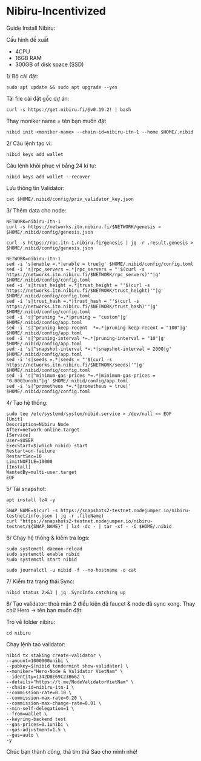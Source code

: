 # Nibiru-Incentivized

Guide Install Nibiru:

Cấu hình đề xuất
* 4CPU
* 16GB RAM
* 300GB of disk space (SSD)

1/ Bộ cài đặt:

    sudo apt update && sudo apt upgrade --yes
    
Tải file cài đặt gốc dự án:

    curl -s https://get.nibiru.fi/@v0.19.2! | bash
    
Thay moniker name = tên bạn muốn đặt

    nibid init <moniker-name> --chain-id=nibiru-itn-1 --home $HOME/.nibid
    
2/ Câu lệnh tạo ví:

    nibid keys add wallet
    
 Câu lệnh khôi phục ví bằng 24 kí tự: 
 
    nibid keys add wallet --recover

Lưu thông tin Validator:

    cat $HOME/.nibid/config/priv_validator_key.json
    
3/ Thêm data cho node:

    NETWORK=nibiru-itn-1
    curl -s https://networks.itn.nibiru.fi/$NETWORK/genesis > $HOME/.nibid/config/genesis.json
    
    curl -s https://rpc.itn-1.nibiru.fi/genesis | jq -r .result.genesis > $HOME/.nibid/config/genesis.json
    
    NETWORK=nibiru-itn-1
    sed -i 's|enable =.*|enable = true|g' $HOME/.nibid/config/config.toml
    sed -i 's|rpc_servers =.*|rpc_servers = "'$(curl -s https://networks.itn.nibiru.fi/$NETWORK/rpc_servers)'"|g' $HOME/.nibid/config/config.toml
    sed -i 's|trust_height =.*|trust_height = "'$(curl -s https://networks.itn.nibiru.fi/$NETWORK/trust_height)'"|g' $HOME/.nibid/config/config.toml
    sed -i 's|trust_hash =.*|trust_hash = "'$(curl -s https://networks.itn.nibiru.fi/$NETWORK/trust_hash)'"|g' $HOME/.nibid/config/config.toml
    sed -i 's|^pruning *=.*|pruning = "custom"|g' $HOME/.nibid/config/app.toml
    sed -i 's|^pruning-keep-recent  *=.*|pruning-keep-recent = "100"|g' $HOME/.nibid/config/app.toml
    sed -i 's|^pruning-interval *=.*|pruning-interval = "10"|g' $HOME/.nibid/config/app.toml
    sed -i 's|^snapshot-interval *=.*|snapshot-interval = 2000|g' $HOME/.nibid/config/app.toml
    sed -i 's|seeds =.*|seeds = "'$(curl -s https://networks.itn.nibiru.fi/$NETWORK/seeds)'"|g' $HOME/.nibid/config/config.toml
    sed -i 's|^minimum-gas-prices *=.*|minimum-gas-prices = "0.0001unibi"|g' $HOME/.nibid/config/app.toml
    sed -i 's|^prometheus *=.*|prometheus = true|' $HOME/.nibid/config/config.toml
    
4/ Tạo hệ thống:

    sudo tee /etc/systemd/system/nibid.service > /dev/null << EOF
    [Unit]
    Description=Nibiru Node
    After=network-online.target
    [Service]
    User=$USER
    ExecStart=$(which nibid) start
    Restart=on-failure
    RestartSec=10
    LimitNOFILE=10000
    [Install]
    WantedBy=multi-user.target
    EOF

5/ Tải snapshot:

    apt install lz4 -y
    
    SNAP_NAME=$(curl -s https://snapshots2-testnet.nodejumper.io/nibiru-testnet/info.json | jq -r .fileName)
    curl "https://snapshots2-testnet.nodejumper.io/nibiru-testnet/${SNAP_NAME}" | lz4 -dc - | tar -xf - -C $HOME/.nibid
    
6/ Chạy hệ thống & kiểm tra logs:

    sudo systemctl daemon-reload
    sudo systemctl enable nibid
    sudo systemctl start nibid

    sudo journalctl -u nibid -f --no-hostname -o cat
    
7/ Kiểm tra trạng thái Sync:

    nibid status 2>&1 | jq .SyncInfo.catching_up
    
8/ Tạo validator: thoả mãn 2 điều kiện đã faucet & node đã sync xong. Thay chữ Hero -> tên bạn muốn đặt:

Trỏ về folder nibiru:

    cd nibiru

Chạy lệnh tạo validator:

    nibid tx staking create-validator \
    --amount=1000000unibi \
    --pubkey=$(nibid tendermint show-validator) \
    --moniker="Hero-Node & Validator VietNam" \
    --identity=1342DBE69C23B662 \
    --details="https://t.me/NodeValidatorVietNam" \
    --chain-id=nibiru-itn-1 \
    --commission-rate=0.10 \
    --commission-max-rate=0.20 \
    --commission-max-change-rate=0.01 \
    --min-self-delegation=1 \
    --from=wallet \
    --keyring-backend test
    --gas-prices=0.1unibi \
    --gas-adjustment=1.5 \
    --gas=auto \
    -y
    
  Chúc bạn thành công, thả tim thả Sao cho mình nhé!
    

